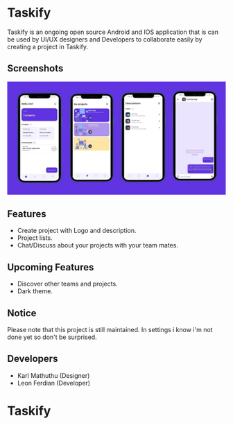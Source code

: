 # Taskify
Taskify is an ongoing open source Android and IOS application that is can be used by UI/UX designers and Developers to collaborate easily by creating a project in Taskify.

## Screenshots
<img src = "screenshots/taskify_main.jpg"/>

## Features
- Create project with Logo and description.
- Project lists.
 - Chat/Discuss about your projects with your team mates.

## Upcoming Features
 - Discover other teams and projects.
 - Dark theme.

## Notice

 Please note that this project is still maintained.
 In settings i know i'm not done yet so don't be surprised.

## Developers
  - Karl Mathuthu (Designer)
  - Leon Ferdian (Developer)
# Taskify
